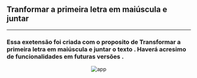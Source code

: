 ##                                        Tranformar a primeira letra em maiúscula e juntar

------------------------------------------------------------------------------------------------------

### Essa exetensão foi criada com o proposito de Transformar a primeira letra em maiúscula e juntar o texto . Haverá  acresimo de funcionalidades em futuras versões .

<div align="center">
  
  ![app](https://user-images.githubusercontent.com/53840467/134034337-7f9bfb9d-b6b7-4209-855c-abfe77a3c85c.png)

</div>
